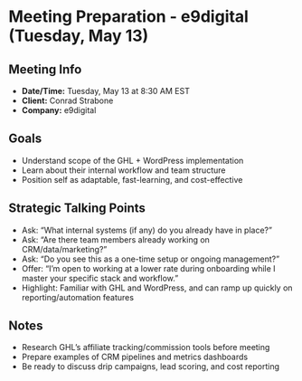 # Meeting Preparation - e9digital (Tuesday, May 13)

## Meeting Info
- **Date/Time:** Tuesday, May 13 at 8:30 AM EST
- **Client:** Conrad Strabone
- **Company:** e9digital

## Goals
- Understand scope of the GHL + WordPress implementation
- Learn about their internal workflow and team structure
- Position self as adaptable, fast-learning, and cost-effective

## Strategic Talking Points
- Ask: “What internal systems (if any) do you already have in place?”
- Ask: “Are there team members already working on CRM/data/marketing?”
- Ask: “Do you see this as a one-time setup or ongoing management?”
- Offer: “I’m open to working at a lower rate during onboarding while I master your specific stack and workflow.”
- Highlight: Familiar with GHL and WordPress, and can ramp up quickly on reporting/automation features

## Notes
- Research GHL’s affiliate tracking/commission tools before meeting
- Prepare examples of CRM pipelines and metrics dashboards
- Be ready to discuss drip campaigns, lead scoring, and cost reporting
